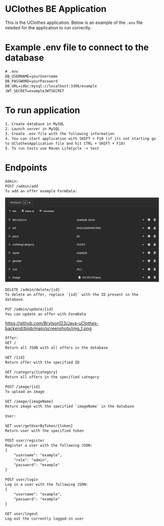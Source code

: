 # UClothes BE Application

This is the UClothes application. Below is an example of the `.env` file needed for the application to run correctly.

# Example .env file to connect to the database
```plaintext
# .env
DB_USERNAME=yourUsername
DB_PASSWORD=yourPassword
DB_URL=jdbc:mysql://localhost:3306/example
JWT_SECRET=exampleJWTSECRET
```
# To run application
```plaintext
1. Create database in MySQL
2. Launch server in MySQL
3. Create .env file with the following information
4. You can start application with SHIFT + F10 (if its not starting go to UClothesApplication file and hit CTRL + SHIFT + F10)
5. To run tests use Maven LifeCycle -> test
```
# Endpoints
```
Admin:
POST /admin/add
To add an offer example FormData:
```
[![img.png](screenshots%2Fimg.png)](https://github.com/Brylson123/Java-uClothes-backend/blob/main/screenshots/img.png)
```
DELETE /admin/delete/{id}
To delete an offer, replace `{id}` with the ID present in the database.

PUT /admin/update/{id}
You can update an offer with FormData
```
https://github.com/Brylson123/Java-uClothes-backend/blob/main/screenshots/img_1.png
```
Offer:
GET /
Return all JSON with all offers in the database

GET /{id}
Return offer with the specified ID

GET /category/{category}
Return all offers in the specified category

POST /image/{id}
To upload an image

GET /image/{imageName}
Return image with the specified `imageName` in the database

User:

GET user/getUserByToken/{token}
Return user with the specified token

POST user/register
Register a user with the following JSON:
{
    "username": "example",
    "role": "admin",
    "password": "example"
}

POST user/login
Log in a user with the following JSON:
{
    "username": "example",
    "password": "example"
}

GET user/logout
Log out the currently logged-in user
